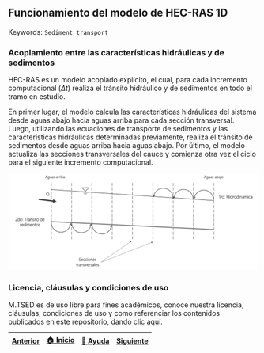 ## Funcionamiento del modelo de HEC-RAS 1D
Keywords: `Sediment transport` 

### Acoplamiento entre las características hidráulicas y de sedimentos

HEC-RAS es un modelo acoplado explícito, el cual, para cada incremento computacional ($\Delta t$) realiza el tránsito hidráulico y de sedimentos en todo el tramo en estudio.

En primer lugar, el modelo calcula las características hidráulicas del sistema desde aguas abajo hacia aguas arriba para cada sección transversal. Luego, utilizando las ecuaciones de transporte de sedimentos y las características hidráulicas determinadas previamente, realiza el tránsito de sedimentos desde aguas arriba hacia aguas abajo. Por último, el modelo actualiza las secciones transversales del cauce y comienza otra vez el ciclo para el siguiente incremento computacional. 

<div align="center">
  <img src="./Img/2_1.png">
</div>

### Licencia, cláusulas y condiciones de uso

M.TSED es de uso libre para fines académicos, conoce nuestra licencia, cláusulas, condiciones de uso y como referenciar los contenidos publicados en este repositorio, dando [clic aquí](https://github.com/mflatouche/M.TSED/wiki/License).


| [Anterior]() | [:house: Inicio](../../README.md) | [:beginner: Ayuda]() | [Siguiente]() |
|--------------|-----------------------------------|----------------------|---------------|

[^1]: Australian Water School. (2019, Agosto 22). _Sediment transport modelling. Too hard for Einstein?_ Retrieved from https://www.youtube.com/watch?v=76FjruCW4KA&list=LL&index=9&t=2462s
